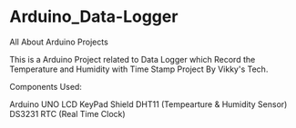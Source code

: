 # Arduino_Data-Logger
All About Arduino Projects

This is a Arduino Project related to Data Logger which Record the Temperature and Humidity with Time Stamp Project By Vikky's Tech.

Components Used:

Arduino UNO
LCD KeyPad Shield
DHT11 (Tempearture & Humidity Sensor)
DS3231 RTC (Real Time Clock)
